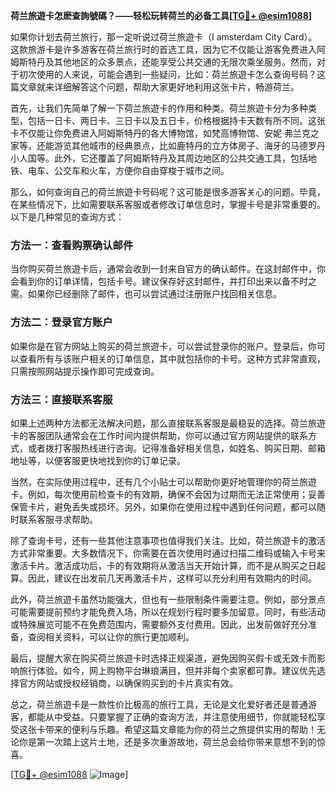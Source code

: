 **荷兰旅遊卡怎麽查詢號碼？——轻松玩转荷兰的必备工具[[TG💪+ @esim1088](https://t.me/s/esim1088)]**

如果你计划去荷兰旅行，那一定听说过荷兰旅遊卡（I amsterdam City Card）。这款旅游卡是许多游客在荷兰旅行时的首选工具，因为它不仅能让游客免费进入阿姆斯特丹及其他地区的众多景点，还能享受公共交通的无限次乘坐服务。然而，对于初次使用的人来说，可能会遇到一些疑问，比如：荷兰旅遊卡怎么查询号码？这篇文章就来详细解答这个问题，帮助大家更好地利用这张卡片，畅游荷兰。

首先，让我们先简单了解一下荷兰旅遊卡的作用和种类。荷兰旅遊卡分为多种类型，包括一日卡、两日卡、三日卡以及五日卡，价格根据持卡天数有所不同。这张卡不仅能让你免费进入阿姆斯特丹的各大博物馆，如梵高博物馆、安妮·弗兰克之家等，还能游览其他城市的经典景点，比如鹿特丹的立方体房子、海牙的马德罗丹小人国等。此外，它还覆盖了阿姆斯特丹及其周边地区的公共交通工具，包括地铁、电车、公交车和火车，方便你自由穿梭于城市之间。

那么，如何查询自己的荷兰旅遊卡号码呢？这可能是很多游客关心的问题。毕竟，在某些情况下，比如需要联系客服或者修改订单信息时，掌握卡号是非常重要的。以下是几种常见的查询方式：

### 方法一：查看购票确认邮件

当你购买荷兰旅遊卡后，通常会收到一封来自官方的确认邮件。在这封邮件中，你会看到你的订单详情，包括卡号。建议保存好这封邮件，并打印出来以备不时之需。如果你已经删除了邮件，也可以尝试通过注册账户找回相关信息。

### 方法二：登录官方账户

如果你是在官方网站上购买的荷兰旅遊卡，可以尝试登录你的账户。登录后，你可以查看所有与该账户相关的订单信息，其中就包括你的卡号。这种方式非常直观，只需按照网站提示操作即可完成查询。

### 方法三：直接联系客服

如果上述两种方法都无法解决问题，那么直接联系客服是最稳妥的选择。荷兰旅遊卡的客服团队通常会在工作时间内提供帮助，你可以通过官方网站提供的联系方式，或者拨打客服热线进行咨询。记得准备好相关信息，如姓名、购买日期、邮箱地址等，以便客服更快地找到你的订单记录。

当然，在实际使用过程中，还有几个小贴士可以帮助你更好地管理你的荷兰旅遊卡。例如，每次使用前检查卡的有效期，确保不会因为过期而无法正常使用；妥善保管卡片，避免丢失或损坏。另外，如果你在使用过程中遇到任何问题，都可以随时联系客服寻求帮助。

除了查询卡号，还有一些其他注意事项也值得我们关注。比如，荷兰旅遊卡的激活方式非常重要。大多数情况下，你需要在首次使用时通过扫描二维码或输入卡号来激活卡片。激活成功后，卡的有效期将从激活当天开始计算，而不是从购买之日起算。因此，建议在出发前几天再激活卡片，这样可以充分利用有效期内的时间。

此外，荷兰旅遊卡虽然功能强大，但也有一些限制条件需要注意。例如，部分景点可能需要提前预约才能免费入场，所以在规划行程时要多加留意。同时，有些活动或特殊展览可能不在免费范围内，需要额外支付费用。因此，出发前做好充分准备，查阅相关资料，可以让你的旅行更加顺利。

最后，提醒大家在购买荷兰旅遊卡时选择正规渠道，避免因购买假卡或无效卡而影响旅行体验。如今，网上购物平台琳琅满目，但并非每个卖家都可靠。建议优先选择官方网站或授权经销商，以确保购买到的卡片真实有效。

总之，荷兰旅遊卡是一款性价比极高的旅行工具，无论是文化爱好者还是普通游客，都能从中受益。只要掌握了正确的查询方法，并注意使用细节，你就能轻松享受这张卡带来的便利与乐趣。希望这篇文章能为你的荷兰之旅提供实用的帮助！无论你是第一次踏上这片土地，还是多次重游故地，荷兰总会给你带来意想不到的惊喜。

[[TG💪+ @esim1088](https://t.me/s/esim1088) ![Image](https://i.postimg.cc/4NQfJmqS/Snipaste-2025-05-13-00-14-12.png)]